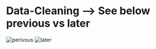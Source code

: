 # Data-Cleaning --> See below previous vs later

![perivous](https://github.com/mustafabayarr/Data-Cleaning/assets/45703322/a7bd66de-cd72-420b-b090-97bd685e2d5e)
![later](https://github.com/mustafabayarr/Data-Cleaning/assets/45703322/ae24708d-e29e-473c-aad5-96ac5849c349)


